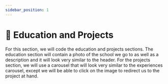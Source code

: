 ```yaml
---
sidebar_position: 1
---
```


# 🏫 Education and Projects

For this section, we will code the education and projects sections. The education section will contain a photo of the school we go to as well as a description and it will look very similar to the header. For the projects section, we will use a carousel that will look very similar to the experiences carousel, except we will be able to click on the image to redirect us to the project at hand.